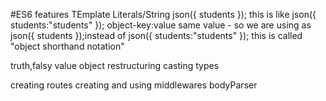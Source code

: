 #ES6 features
TEmplate Literals/String
json({ students }); this is like json({ students:"students" });
object-key:value same value - so we are using as json({ students });instead of json({ students:"students" });
this is called "object shorthand notation"

truth,falsy value
object restructuring
casting types

creating routes
creating and using middlewares
bodyParser
